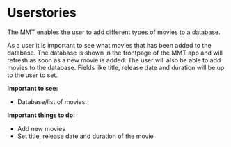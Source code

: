 # Userstories

The MMT enables the user to add different types of movies to a database.

As a user it is important to see what movies that has been added to the database. The database is shown in the frontpage of the MMT app and will refresh as soon as a new movie is added. The user will also be able to add movies to the database. Fields like title, release date and duration will be up to the user to set.

**Important to see:**
- Database/list of movies.

**Important things to do:**
- Add new movies
- Set title, release date and duration of the movie
